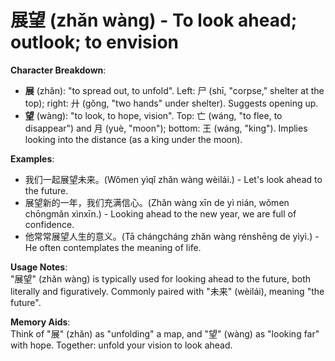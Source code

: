 # **展望 (zhǎn wàng) - To look ahead; outlook; to envision**

**Character Breakdown**:  
- **展** (zhǎn): "to spread out, to unfold". Left: 尸 (shī, "corpse," shelter at the top); right: 廾 (gǒng, "two hands" under shelter). Suggests opening up.  
- **望** (wàng): "to look, to hope, vision". Top: 亡 (wáng, "to flee, to disappear") and 月 (yuè, "moon"); bottom: 王 (wáng, "king"). Implies looking into the distance (as a king under the moon).

**Examples**:  
- 我们一起展望未来。(Wǒmen yìqǐ zhǎn wàng wèilái.) - Let's look ahead to the future.  
- 展望新的一年，我们充满信心。(Zhǎn wàng xīn de yì nián, wǒmen chōngmǎn xìnxīn.) - Looking ahead to the new year, we are full of confidence.  
- 他常常展望人生的意义。(Tā chángcháng zhǎn wàng rénshēng de yìyì.) - He often contemplates the meaning of life.

**Usage Notes**:  
"展望" (zhǎn wàng) is typically used for looking ahead to the future, both literally and figuratively. Commonly paired with "未来" (wèilái), meaning "the future".

**Memory Aids**:  
Think of "展" (zhǎn) as "unfolding" a map, and "望" (wàng) as "looking far" with hope. Together: unfold your vision to look ahead.